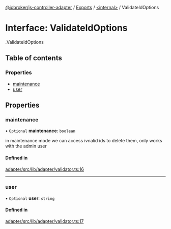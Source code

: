 [@iobroker/js-controller-adapter](../README.md) / [Exports](../modules.md) / [<internal\>](../modules/internal_.md) / ValidateIdOptions

# Interface: ValidateIdOptions

[<internal>](../modules/internal_.md).ValidateIdOptions

## Table of contents

### Properties

- [maintenance](internal_.ValidateIdOptions.md#maintenance)
- [user](internal_.ValidateIdOptions.md#user)

## Properties

### maintenance

• `Optional` **maintenance**: `boolean`

in maintenance mode we can access ivnalid ids to delete them, only works with the admin user

#### Defined in

[adapter/src/lib/adapter/validator.ts:16](https://github.com/ioBroker/ioBroker.js-controller/blob/16cebeed/packages/adapter/src/lib/adapter/utils.ts#L16)

___

### user

• `Optional` **user**: `string`

#### Defined in

[adapter/src/lib/adapter/validator.ts:17](https://github.com/ioBroker/ioBroker.js-controller/blob/16cebeed/packages/adapter/src/lib/adapter/utils.ts#L17)
